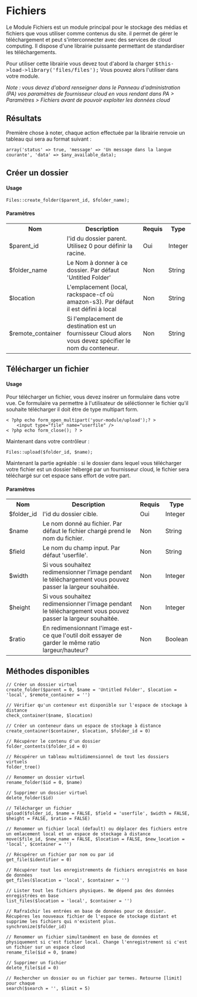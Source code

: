 # Fichiers

Le Module Fichiers est un module principal pour le stockage des médias et fichiers que vous utiliser comme contenus du site. il permet de gérer
le téléchargement et peut s'interconnecter avec des services de cloud computing. Il dispose d'une librairie puissante permettant de standardiser les téléchargements.

Pour utiliser cette librairie vous devez tout d'abord la charger <kbd>$this->load->library('files/files');</kbd> Vous pouvez alors l'utiliser dans votre module.

*Note : vous devez d'abord renseigner dans le Panneau d'administration (PA) vos paramètres de fournisseur cloud en vous rendant dans PA > Paramètres > Fichiers avant de pouvoir exploiter les données cloud*

## Résultats

Première chose à noter, chaque action effectuée par la librairie renvoie un tableau qui sera au format suivant :

	array('status' => true, 'message' => 'Un message dans la langue courante', 'data' => $any_available_data);

## Créer un dossier

#### Usage

	Files::create_folder($parent_id, $folder_name);

#### Paramètres

<table cellpadding="0" cellspacing="0">
	<tbody>
		<tr>
			<th>Nom</th>
			<th>Description</th>
			<th>Requis</th>
			<th>Type</th>
		</tr>
		<tr>
			<td>$parent_id</td>
			<td>l'id du dossier parent. Utilisez 0 pour définir la racine.</td>
			<td>Oui</td>
			<td>Integer</td>
		</tr>
		<tr>
			<td>$folder_name</td>
			<td>Le Nom à donner à ce dossier. Par défaut 'Untitled Folder'</td>
			<td>Non</td>
			<td>String</td>
		</tr>
		<tr>
			<td>$location</td>
			<td>L'emplacement (local, rackspace-cf où amazon-s3). Par défaut il est défini à local</td>
			<td>Non</td>
			<td>String</td>
		</tr>
		<tr>
			<td>$remote_container</td>
			<td>Si l'emplacement de destination est un fournisseur Cloud alors vous devez spécifier le nom du conteneur.</td>
			<td>Non</td>
			<td>String</td>
		</tr>
	</tbody>
</table>

## Télécharger un fichier

#### Usage

Pour télécharger un fichier, vous devez insérer un formulaire dans votre vue. Ce formulaire va permettre à l'utilisateur de séléctionner le fichier qu'il souhaite télécharger il doit être de type multipart form.

	< ?php echo form_open_multipart('your-module/upload');? >
		<input type="file" name="userfile" />
	< ?php echo form_close(); ? >

Maintenant dans votre contrôleur :

	Files::upload($folder_id, $name);

Maintenant la partie agréable : si le dossier dans lequel vous télécharger votre fichier est un dossier hébergé par un fournisseur cloud, le fichier sera téléchargé sur cet espace sans effort de votre part.

#### Paramètres

<table cellpadding="0" cellspacing="0">
	<tbody>
		<tr>
			<th>Nom</th>
			<th>Description</th>
			<th>Requis</th>
			<th>Type</th>
		</tr>
		<tr>
			<td>$folder_id</td>
			<td>l'id du dossier cible.</td>
			<td>Oui</td>
			<td>Integer</td>
		</tr>
		<tr>
			<td>$name</td>
			<td>Le nom donné au fichier. Par défaut le fichier chargé prend le nom du fichier.</td>
			<td>Non</td>
			<td>String</td>
		</tr>
		<tr>
			<td>$field</td>
			<td>Le nom du champ input. Par défaut 'userfile'.</td>
			<td>Non</td>
			<td>String</td>
		</tr>
		<tr>
			<td>$width</td>
			<td>Si vous souhaitez redimensionner l'image pendant le téléchargement vous pouvez passer la largeur souhaitée.</td>
			<td>Non</td>
			<td>Integer</td>
		</tr>
		<tr>
			<td>$height</td>
                        <td>Si vous souhaitez redimensionner l'image pendant le téléchargement vous pouvez passer la largeur souhaitée.</td>
			<td>Non</td>
			<td>Integer</td>
		</tr>
		<tr>
			<td>$ratio</td>
			<td>En redimensionnant l'image est-ce que l'outil doit essayer de garder le même ratio largeur/hauteur?</td>
			<td>Non</td>
			<td>Boolean</td>
		</tr>
	</tbody>
</table>

## Méthodes disponibles

    // Créer un dossier virtuel
    create_folder($parent = 0, $name = 'Untitled Folder', $location = 'local', $remote_container = '')

    // Vérifier qu'un conteneur est disponible sur l'espace de stockage à distance
    check_container($name, $location)

    // Créer un conteneur dans un espace de stockage à distance
    create_container($container, $location, $folder_id = 0)

    // Récupérer le contenu d'un dossier
    folder_contents($folder_id = 0)

    // Récupérer un tableau multidimensionnel de tout les dossiers virtuels
    folder_tree()

    // Renommer un dossier virtuel
    rename_folder($id = 0, $name)

    // Supprimer un dossier virtuel
    delete_folder($id)

    // Télécharger un fichier
    upload($folder_id, $name = FALSE, $field = 'userfile', $width = FALSE, $height = FALSE, $ratio = FALSE)

    // Renommer un fichier local (default) ou déplacer des fichiers entre un emlacement local et un espace de stockage à distance
    move($file_id, $new_name = FALSE, $location = FALSE, $new_location = 'local', $container = '')

    // Récupérer un fichier par nom ou par id
    get_file($identifier = 0)

    // Récupérer tout les enregistrements de fichiers enregistrés en base de données
    get_files($location = 'local', $container = '')

    // Lister tout les fichiers physiques. Ne dépend pas des données enregistrées en base
    list_files($location = 'local', $container = '')

    // Rafraîchir les entrées en base de données pour ce dossier. Récupères les nouveaux fichier de l'espace de stockage distant et supprime les fichiers qui n'existent plus.
    synchronize($folder_id)

    // Renommer un fichier simultanément en base de données et physiquement si c'est fichier local. Change l'enregistrement si c'est un fichier sur un espace cloud
    rename_file($id = 0, $name)

    // Supprimer un fichier
    delete_file($id = 0)

    // Rechercher un dossier ou un fichier par termes. Retourne [limit] pour chaque
    search($search = '', $limit = 5)